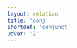 ```yaml
---
layout: relation
title: 'conj'
shortdef: 'conjunct'
udver: '2'
---
```

<!-- Interlanguage links updated Čt lis 12 09:43:20 CET 2020 -->
